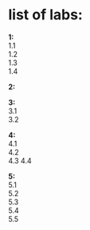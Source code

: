 # list of labs:
**1:**    
1.1  
1.2  
1.3  
1.4  
  
**2:**  
  
**3:**  
3.1  
3.2  
  
**4:**  
4.1  
4.2  
4.3
4.4
  
**5:**  
5.1  
5.2  
5.3  
5.4  
5.5  
